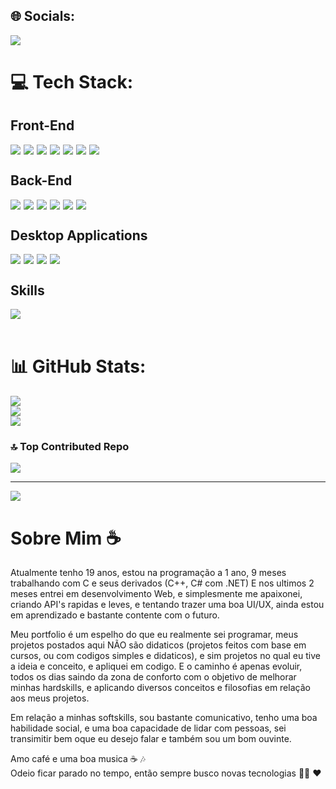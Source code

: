 
## 🌐 Socials:
<div style="display: flex;flex-wrap:wrap;margin-bottom:15px">

<a href="https://www.linkedin.com/in/leandro-victor-da-silva-vilela-7654a326a/" rel="nofollow">
    <img src="https://img.shields.io/badge/LinkedIn-%230077B5.svg?logo=linkedin&logoColor=white" data-canonical-src="htt  ps://img.shields.io/badge/git-F05032?&amp;style=for-the-badge&amp;logo=git&amp;logoColor=white" style="max-width: 100%;margin-right:5px;">
</a>
</div>

# 💻 Tech Stack:
## Front-End
<div style="display: flex;flex-wrap:wrap">
<!-- HTML5 -->
<a href="https://html.spec.whatwg.org/multipage/" rel="nofollow" style="text-decoration:none;">
    <img src="https://img.shields.io/badge/html5-%23E34F26.svg?style=for-the-badge&logo=html5&logoColor=white" data-canonical-src="htt  ps://img.shields.io/badge/git-F05032?&amp;style=for-the-badge&amp;logo=git&amp;logoColor=white" style="max-width: 100%;margin-right:5px;">
</a>
<!-- CSS3 -->
<a href="https://www.w3.org/Style/CSS/" rel="nofollow" style="text-decoration:none;">
    <img src="https://img.shields.io/badge/css3-%231572B6.svg?style=for-the-badge&logo=css3&logoColor=white" data-canonical-src="https://img.shields.io/badge/git-F05032?&amp;style=for-the-badge&amp;logo=git&amp;logoColor=white" style="max-width: 100%;margin-right:5px;">
</a>
<!-- SASS -->
<a href="https://sass-lang.com/" rel="nofollow">
    <img src="https://img.shields.io/badge/SASS-hotpink.svg?style=for-the-badge&logo=SASS&logoColor=white" data-canonical-src="https://img.shields.io/badge/git-F05032?&amp;style=for-the-badge&amp;logo=git&amp;logoColor=white" style="max-width: 100%;margin-right:5px;">
</a>
<!-- JAVASCRIPT -->
<a href="https://developer.mozilla.org//docs/Web/JavaScript" rel="nofollow">
    <img src="https://img.shields.io/badge/javascript-%23323330.svg?style=for-the-badge&logo=javascript&logoColor=%23F7DF1E" data-canonical-src="https://img.shields.io/badge/git-F05032?&amp;style=for-the-badge&amp;logo=git&amp;logoColor=white" style="max-width: 100%;margin-right:5px;">
</a>
<!-- TYPESCRIPT -->
<a href="https://www.typescriptlang.org/" rel="nofollow">
    <img src="https://img.shields.io/badge/typescript-%23007ACC.svg?style=for-the-badge&logo=typescript&logoColor=white" data-canonical-src="https://img.shields.io/badge/git-F05032?&amp;style=for-the-badge&amp;logo=git&amp;logoColor=white" style="max-width: 100%;margin-right:5px;">
</a>
<!-- REACT -->
<a href="https://react.dev/" rel="nofollow">
    <img src="https://img.shields.io/badge/react-%2320232a.svg?style=for-the-badge&logo=react&logoColor=%2361DAFB" data-canonical-src="https://img.shields.io/badge/git-F05032?&amp;style=for-the-badge&amp;logo=git&amp;logoColor=white" style="max-width: 100%;margin-right:5px;">
</a>
<!-- FIGMA -->
<a href="https://www.figma.com/" rel="nofollow">
    <img src="https://img.shields.io/badge/figma-%23F24E1E.svg?style=for-the-badge&logo=figma&logoColor=white" data-canonical-src="https://img.shields.io/badge/git-F05032?&amp;style=for-the-badge&amp;logo=git&amp;logoColor=white" style="max-width: 100%;margin-right:5px;">
</a>
</div>

## Back-End
<div style="display: flex;flex-wrap:wrap">

<a href="https://www.php.net/" rel="nofollow">
    <img src="https://img.shields.io/badge/php-%23777BB4.svg?style=for-the-badge&logo=php&logoColor=white" data-canonical-src="https://img.shields.io/badge/git-F05032?&amp;style=for-the-badge&amp;logo=git&amp;logoColor=white" style="max-width: 100%;margin-right:5px;">
</a>

<a href="https://laravel.com/" rel="nofollow">
    <img src="https://img.shields.io/badge/laravel-%23FF2D20.svg?style=for-the-badge&logo=laravel&logoColor=white" data-canonical-src="https://img.shields.io/badge/git-F05032?&amp;style=for-the-badge&amp;logo=git&amp;logoColor=white" style="max-width: 100%;margin-right:5px;">
</a>

<a href="https://www.mysql.com/" rel="nofollow">
    <img src="https://img.shields.io/badge/mysql-%2300f.svg?style=for-the-badge&logo=mysql&logoColor=white" data-canonical-src="https://img.shields.io/badge/git-F05032?&amp;style=for-the-badge&amp;logo=git&amp;logoColor=white" style="max-width: 100%;margin-right:5px;">
</a>

<a href="https://nodejs.org/en" rel="nofollow">
    <img src="https://img.shields.io/badge/node.js-6DA55F?style=for-the-badge&logo=node.js&logoColor=white" data-canonical-src="https://img.shields.io/badge/git-F05032?&amp;style=for-the-badge&amp;logo=git&amp;logoColor=white" style="max-width: 100%;margin-right:5px;">
</a>

<a href="https://jwt.io/" rel="nofollow">
    <img src="https://img.shields.io/badge/JWT-black?style=for-the-badge&logo=JSON%20web%20tokens" data-canonical-src="https://img.shields.io/badge/git-F05032?&amp;style=for-the-badge&amp;logo=git&amp;logoColor=white" style="max-width: 100%;margin-right:5px;">
</a>

<a href="https://devdocs.io/bash/" rel="nofollow">
    <img src="https://img.shields.io/badge/shell_script-%23121011.svg?style=for-the-badge&logo=gnu-bash&logoColor=white" data-canonical-src="https://img.shields.io/badge/git-F05032?&amp;style=for-the-badge&amp;logo=git&amp;logoColor=white" style="max-width: 100%;margin-right:5px;">
</a>



</div>

## Desktop Applications
<div style="display: flex;flex-wrap:wrap">

<a href="https://www.w3schools.com/c/c_intro.php" rel="nofollow">
    <img src="https://img.shields.io/badge/c-%2300599C.svg?style=for-the-badge&logo=c&logoColor=white" data-canonical-src="https://img.shields.io/badge/git-F05032?&amp;style=for-the-badge&amp;logo=git&amp;logoColor=white" style="max-width: 100%;margin-right:5px;">
</a>
<a href="https://learn.microsoft.com//cpp/cpp/?view=msvc-170" rel="nofollow">
    <img src="https://img.shields.io/badge/c++-%2300599C.svg?style=for-the-badge&logo=c%2B%2B&logoColor=white" data-canonical-src="https://img.shields.io/badge/git-F05032?&amp;style=for-the-badge&amp;logo=git&amp;logoColor=white" style="max-width: 100%;margin-right:5px;">
</a>

<a href="https://learn.microsoft.com//dotnet/csharp/" rel="nofollow">
<img src="https://img.shields.io/badge/c%23-%23239120.svg?style=for-the-badge&logo=c-sharp&logoColor=white" data-canonical-src="https://img.shields.io/badge/git-F05032?&amp;style=for-the-badge&amp;logo=git&amp;logoColor=white" style="max-width: 100%;margin-right:5px;">
</a>

<a href="https://learn.microsoft.com//dotnet/core/introduction" rel="nofollow">
<img src="https://img.shields.io/badge/.NET-5C2D91?style=for-the-badge&logo=.net&logoColor=white" data-canonical-src="https://img.shields.io/badge/git-F05032?&amp;style=for-the-badge&amp;logo=git&amp;logoColor=white" style="max-width: 100%;margin-right:5px;">
</a>

</div>

## Skills
<div style="display: flex;flex-wrap:wrap">

<a href="https://git-scm.com/" rel="nofollow">
    <img src="https://img.shields.io/badge/git-%23F05033.svg?style=for-the-badge&logo=git&logoColor=white" data-canonical-src="https://img.shields.io/badge/git-F05032?&amp;style=for-the-badge&amp;logo=git&amp;logoColor=white" style="max-width: 100%;">
</a>

</div>

<br>

# 📊 GitHub Stats:
![](https://github-readme-stats.vercel.app/api?username=leandrovictor666&theme=dark&hide_border=false&include_all_commits=true&count_private=true)<br/>
![](https://github-readme-streak-stats.herokuapp.com/?user=leandrovictor666&theme=dark&hide_border=false)<br/>
![](https://github-readme-stats.vercel.app/api/top-langs/?username=leandrovictor666&theme=dark&hide_border=false&include_all_commits=true&count_private=true&layout=compact)

### 🔝 Top Contributed Repo
![](https://github-contributor-stats.vercel.app/api?username=leandrovictor666&limit=5&theme=monokai&combine_all_yearly_contributions=true)

---
[![](https://visitcount.itsvg.in/api?id=leandrovictor666&icon=0&color=4)](https://visitcount.itsvg.in)

# Sobre Mim ☕
Atualmente tenho 19 anos, estou na programação a 1 ano, 9 meses trabalhando com C e seus derivados (C++, C# com .NET)
E nos ultimos 2 meses entrei em desenvolvimento Web, e simplesmente me apaixonei, criando API's rapidas e leves, e tentando trazer uma boa UI/UX, ainda estou em aprendizado e bastante contente com o futuro.

Meu portfolio é um espelho do que eu realmente sei programar, meus projetos postados aqui NÃO são didaticos (projetos feitos com base em cursos, ou com codigos simples e didaticos), e sim projetos no qual eu tive a ideia e conceito, e apliquei em codigo.
E o caminho é apenas evoluir, todos os dias saindo da zona de conforto com o objetivo de melhorar minhas hardskills, e aplicando diversos conceitos e filosofias em relação aos meus projetos.

Em relação a minhas softskills, sou bastante comunicativo, tenho uma boa habilidade social, e uma boa capacidade de lidar com pessoas, sei transimitir bem oque eu desejo falar
e também sou um bom ouvinte.

Amo café e uma boa musica ☕ 🎶<br>
Odeio ficar parado no tempo, então sempre busco novas tecnologias 👩‍💻 ❤
<!-- Proudly created with GPRM ( https://gprm.itsvg.in ) -->
